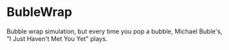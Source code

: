 # BubleWrap
Bubble wrap simulation, but every time you pop a bubble, Michael Buble's, "I Just Haven't Met You Yet" plays.
